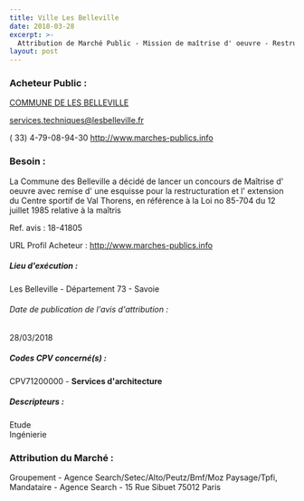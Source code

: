 ```yaml
---
title: Ville Les Belleville
date: 2018-03-28
excerpt: >-
  Attribution de Marché Public - Mission de maîtrise d' oeuvre - Restructuration et extension du Centre spotif de Val Thorens
layout: post
---
```


### Acheteur Public : 
<a href="/acheteur-32/siren-200084606"> COMMUNE DE LES BELLEVILLE</a><br/>



services.techniques@lesbelleville.fr

( 33) 4-79-08-94-30
http://www.marches-publics.info
### Besoin :

La Commune des Belleville a décidé de lancer un concours de Maîtrise d' oeuvre avec remise d' une esquisse pour la restructuration et l' extension du Centre sportif de Val Thorens, en référence à la Loi no 85-704 du 12 juillet 1985 relative à la maîtris

Ref. avis : 18-41805

URL Profil Acheteur : http://www.marches-publics.info

##### Lieu d'exécution :

Les Belleville - Département 73 - Savoie

###### Date de publication de l'avis d'attribution : 
28/03/2018

##### Codes CPV concerné(s) :
CPV71200000 - **Services d'architecture** <br/>

##### Descripteurs :
Etude <br/>
Ingénierie <br/>

### Attribution du Marché :
Groupement - Agence Search/Setec/Alto/Peutz/Bmf/Moz Paysage/Tpfi, Mandataire - Agence Search - 15 Rue Sibuet 75012 Paris <br/>
